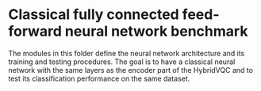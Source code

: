 # Classical fully connected feed-forward neural network benchmark
The modules in this folder define the neural network architecture and its training and testing procedures. The goal is to have a classical neural network with the same layers as the encoder part of the HybridVQC and to test its classification performance on the same dataset.
